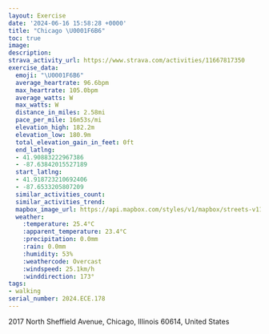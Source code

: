 ```yaml
---
layout: Exercise
date: '2024-06-16 15:58:28 +0000'
title: "Chicago \U0001F6B6"
toc: true
image:
description:
strava_activity_url: https://www.strava.com/activities/11667817350
exercise_data:
  emoji: "\U0001F6B6"
  average_heartrate: 96.6bpm
  max_heartrate: 105.0bpm
  average_watts: W
  max_watts: W
  distance_in_miles: 2.58mi
  pace_per_mile: 16m53s/mi
  elevation_high: 182.2m
  elevation_low: 180.9m
  total_elevation_gain_in_feet: 0ft
  end_latlng:
  - 41.90883222967386
  - -87.63842015527189
  start_latlng:
  - 41.918723210692406
  - -87.6533205807209
  similar_activities_count:
  similar_activities_trend:
  mapbox_image_url: https://api.mapbox.com/styles/v1/mapbox/streets-v11/static/path-5+787af2-1.0(_xz~Fvx~uOgDDoCJwCAmDFsC%40yAFy%40%3Fa%40CM%40YL%7D%40Eo%40KOMEe%40EsABkAAoERw%40n%40sABOUFGFd%40JPKPDFA%60%40cBRe%40%60%40u%40tByC%5E%5BTGvECpEK%7CC%40zDKbLM~C%40h%40GFEV%5DVGdC%3FxROd%40AREHGDGBe%40M%7BX%40q%40DYLITAzB%3FzGIV%40RCj%40Ap%40ChA%40RBVEVArCCPCNID%5BCoF),pin-s-s+e5b22e(-87.6534,41.92144),pin-s-f+89ae00(-87.64189999999994,41.90924999999996)/auto/800x800?access_token=pk.eyJ1Ijoiam9zaGJlY2ttYW4iLCJhIjoiY205eWR2aDd1MWZ6djJrbXc4a3M0bWZleiJ9.XiG9OWkNcZk2QzjJbxLB4A
  weather:
    :temperature: 25.4°C
    :apparent_temperature: 23.4°C
    :precipitation: 0.0mm
    :rain: 0.0mm
    :humidity: 53%
    :weathercode: Overcast
    :windspeed: 25.1km/h
    :winddirection: 173°
tags:
- walking
serial_number: 2024.ECE.178
---
```

2017 North Sheffield Avenue, Chicago, Illinois 60614, United States

